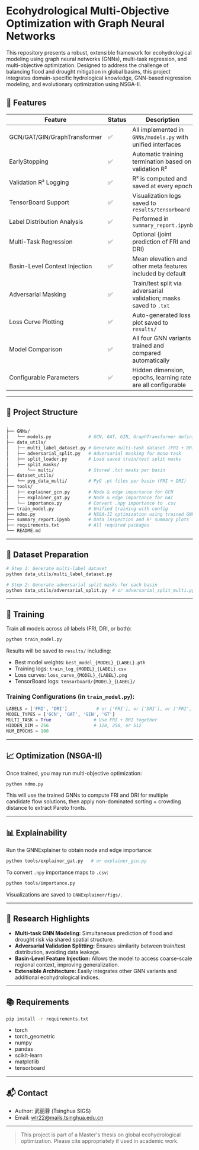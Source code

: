 # Ecohydrological Multi-Objective Optimization with Graph Neural Networks

This repository presents a robust, extensible framework for ecohydrological modeling using graph neural networks (GNNs), multi-task regression, and multi-objective optimization. Designed to address the challenge of balancing flood and drought mitigation in global basins, this project integrates domain-specific hydrological knowledge, GNN-based regression modeling, and evolutionary optimization using NSGA-II.

## 🔧 Features

| Feature                          | Status | Description                                                                 |
|----------------------------------|--------|-----------------------------------------------------------------------------|
| GCN/GAT/GIN/GraphTransformer     | ✅     | All implemented in `GNNs/models.py` with unified interfaces                 |
| EarlyStopping                    | ✅     | Automatic training termination based on validation R²                     |
| Validation R² Logging           | ✅     | R² is computed and saved at every epoch                                    |
| TensorBoard Support              | ✅     | Visualization logs saved to `results/tensorboard`                          |
| Label Distribution Analysis      | ✅     | Performed in `summary_report.ipynb`                                        |
| Multi-Task Regression            | ✅     | Optional (joint prediction of FRI and DRI)                                 |
| Basin-Level Context Injection    | ✅     | Mean elevation and other meta features included by default                 |
| Adversarial Masking              | ✅     | Train/test split via adversarial validation; masks saved to `.txt`         |
| Loss Curve Plotting              | ✅     | Auto-generated loss plot saved to `results/`                               |
| Model Comparison                 | ✅     | All four GNN variants trained and compared automatically                    |
| Configurable Parameters          | ✅     | Hidden dimension, epochs, learning rate are all configurable               |

---

## 📂 Project Structure

```bash
.
├── GNNs/
│   └── models.py              # GCN, GAT, GIN, GraphTransformer definitions
├── data_utils/
│   ├── multi_label_dataset.py # Generate multi-task dataset (FRI + DRI)
│   ├── adversarial_split.py   # Adversarial masking for mono-task
│   ├── split_loader.py        # Load saved train/test split masks
│   ├── split_masks/
│       └── multi/             # Stored .txt masks per basin
├── dataset_utils/
│   └── pyg_data_multi/        # PyG .pt files per basin (FRI + DRI)
├── tools/
│   ├── explainer_gcn.py       # Node & edge importance for GCN
│   ├── explainer_gat.py       # Node & edge importance for GAT
│   └── importance.py          # Convert .npy importance to .csv
├── train_model.py             # Unified training with config
├── ndmo.py                    # NSGA-II optimization using trained GNNs
├── summary_report.ipynb       # Data inspection and R² summary plots
├── requirements.txt           # All required packages
└── README.md
```

---

## 🧪 Dataset Preparation

```bash
# Step 1: Generate multi-label dataset
python data_utils/multi_label_dataset.py

# Step 2: Generate adversarial split masks for each basin
python data_utils/adversarial_split.py  # or adversarial_split_multi.py
```

---

## 🚀 Training

Train all models across all labels (FRI, DRI, or both):
```bash
python train_model.py
```

Results will be saved to `results/` including:
- Best model weights: `best_model_{MODEL}_{LABEL}.pth`
- Training logs: `train_log_{MODEL}_{LABEL}.csv`
- Loss curves: `loss_curve_{MODEL}_{LABEL}.png`
- TensorBoard logs: `tensorboard/{MODEL}_{LABEL}/`

### Training Configurations (in `train_model.py`):
```python
LABELS = ['FRI', 'DRI']           # or ['FRI'], or ['DRI'], or ['FRI', 'DRI']
MODEL_TYPES = ['GCN', 'GAT', 'GIN', 'GT']
MULTI_TASK = True                # Use FRI + DRI together
HIDDEN_DIM = 256                 # 128, 256, or 512
NUM_EPOCHS = 100
```

---

## 📈 Optimization (NSGA-II)

Once trained, you may run multi-objective optimization:
```bash
python ndmo.py
```
This will use the trained GNNs to compute FRI and DRI for multiple candidate flow solutions, then apply non-dominated sorting + crowding distance to extract Pareto fronts.

---

## 📊 Explainability

Run the GNNExplainer to obtain node and edge importance:
```bash
python tools/explainer_gat.py   # or explainer_gcn.py
```

To convert `.npy` importance maps to `.csv`:
```bash
python tools/importance.py
```

Visualizations are saved to `GNNExplainer/figs/`.

---

## 🧠 Research Highlights

- **Multi-task GNN Modeling:** Simultaneous prediction of flood and drought risk via shared spatial structure.
- **Adversarial Validation Splitting:** Ensures similarity between train/test distribution, avoiding data leakage.
- **Basin-Level Feature Injection:** Allows the model to access coarse-scale regional context, improving generalization.
- **Extensible Architecture:** Easily integrates other GNN variants and additional ecohydrological indices.

---

## 📚 Requirements

```bash
pip install -r requirements.txt
```

- torch
- torch_geometric
- numpy
- pandas
- scikit-learn
- matplotlib
- tensorboard

---

## 📬 Contact

- Author: 武丽蓉 (Tsinghua SIGS)
- Email: wlr22@mails.tsinghua.edu.cn

---

> This project is part of a Master's thesis on global ecohydrological optimization. Please cite appropriately if used in academic work.

